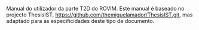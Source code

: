 Manual do utilizador da parte T2D do ROVIM.
Este manual é baseado no projecto ThesisIST, https://github.com/themiguelamador/ThesisIST.git, mas adaptado para as especificidades deste tipo de documento.

